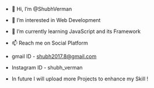 - 👋 Hi, I’m @ShubhVerman
- 👀 I’m interested in Web Development
- 🌱 I’m currently learning JavaScript and its Framework
- 📫 Reach me on Social Platform 
- gmail ID - shubh2017.8@gmail.com
- Instagram ID - shubh_verman 

- In future I will upload more Projects to enhance my Skill !

<!---
ShubhVerman/ShubhVerman is a ✨ special ✨ repository because its `README.md` (this file) appears on your GitHub profile.
You can click the Preview link to take a look at your changes.
--->

